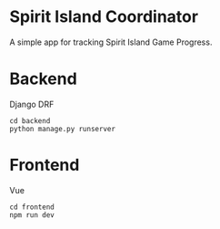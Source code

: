 # Spirit Island Coordinator

A simple app for tracking Spirit Island Game Progress.


# Backend
Django DRF

```
cd backend
python manage.py runserver
```


# Frontend
Vue 
```
cd frontend
npm run dev
```